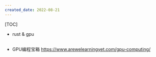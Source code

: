 ```yaml
---
created_date: 2022-08-21
---
```


[TOC]

- rust & gpu

## 

- GPU编程宝箱 https://www.arewelearningyet.com/gpu-computing/
